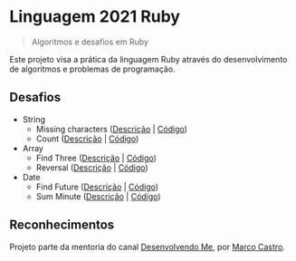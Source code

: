 # Linguagem 2021 Ruby

> Algoritmos e desafios em Ruby

Este projeto visa a prática da linguagem Ruby através do desenvolvimento de algoritmos e problemas de programação.

## Desafios

* String
  * Missing characters ([Descrição](https://www.geeksforgeeks.org/pangram-checking/) | [Código](/challenges/string/missing_characters.rb))
  * Count ([Descrição](https://www.geeksforgeeks.org/count-uppercase-lowercase-special-character-numeric-values/) | [Código](/challenges/string/count.rb))
* Array
  * Find Three ([Descrição](https://www.geeksforgeeks.org/find-the-largest-three-elements-in-an-array/) | [Código](/challenges/array/find_three.rb))
  * Reversal ([Descrição](https://www.geeksforgeeks.org/reversal-algorithm-right-rotation-array/) | [Código](/challenges/array/reversal.rb))
* Date
  * Find Future ([Descrição](https://www.geeksforgeeks.org/queries-to-find-the-future-closest-date/) | [Código](/challenges/date/find_future.rb))
  * Sum Minute ([Descrição](https://www.geeksforgeeks.org/program-to-find-the-time-after-k-minutes-from-given-time/) | [Código](/challenges/date/sum_minute.rb))

## Reconhecimentos

Projeto parte da mentoria do canal [Desenvolvendo Me](https://www.youtube.com/channel/UCp98bXHSc01w8fBfkkgHB1Q), por [Marco Castro](https://github.com/marcodotcastro).
